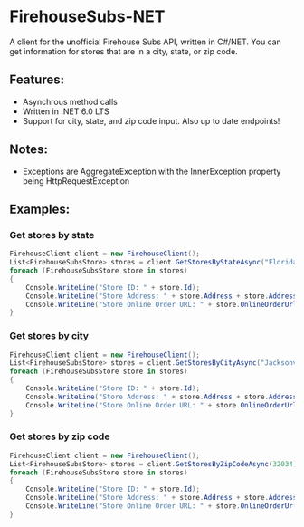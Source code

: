 # FirehouseSubs-NET
A client for the unofficial Firehouse Subs API, written in C#/NET. You can get information for stores that are in a city, state, or zip code.

## Features:
- Asynchrous method calls
- Written in .NET 6.0 LTS
- Support for city, state, and zip code input. Also up to date endpoints!

## Notes:
- Exceptions are AggregateException with the InnerException property being HttpRequestException

## Examples:
### Get stores by state
```csharp
FirehouseClient client = new FirehouseClient();
List<FirehouseSubsStore> stores = client.GetStoresByStateAsync("Florida").Result;
foreach (FirehouseSubsStore store in stores) 
{
	Console.WriteLine("Store ID: " + store.Id);
	Console.WriteLine("Store Address: " + store.Address + store.Address2);
	Console.WriteLine("Store Online Order URL: " + store.OnlineOrderUrl);
}
```

### Get stores by city
```csharp
FirehouseClient client = new FirehouseClient();
List<FirehouseSubsStore> stores = client.GetStoresByCityAsync("Jacksonville").Result;
foreach (FirehouseSubsStore store in stores) 
{
	Console.WriteLine("Store ID: " + store.Id);
	Console.WriteLine("Store Address: " + store.Address + store.Address2);
	Console.WriteLine("Store Online Order URL: " + store.OnlineOrderUrl);
}
```

### Get stores by zip code
```csharp
FirehouseClient client = new FirehouseClient();
List<FirehouseSubsStore> stores = client.GetStoresByZipCodeAsync(32034).Result;
foreach (FirehouseSubsStore store in stores) 
{
	Console.WriteLine("Store ID: " + store.Id);
	Console.WriteLine("Store Address: " + store.Address + store.Address2);
	Console.WriteLine("Store Online Order URL: " + store.OnlineOrderUrl);
}
```